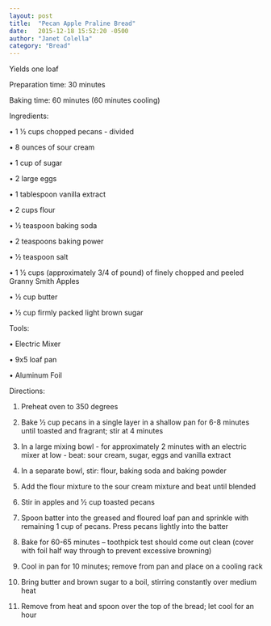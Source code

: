 ```yaml
---
layout: post
title:  "Pecan Apple Praline Bread"
date:   2015-12-18 15:52:20 -0500
author: "Janet Colella"
category: "Bread"
---
```

Yields one loaf

Preparation time: 30 minutes

Baking time: 60 minutes (60 minutes cooling)

Ingredients:

• 1 1⁄2 cups chopped pecans - divided

• 8 ounces of sour cream

• 1 cup of sugar

• 2 large eggs

• 1 tablespoon vanilla extract

• 2 cups flour

• 1⁄2 teaspoon baking soda

• 2 teaspoons baking power

• 1⁄2 teaspoon salt

• 1 1⁄2 cups (approximately 3/4 of pound) of finely chopped and peeled Granny Smith Apples

• 1⁄2 cup butter

• 1⁄2 cup firmly packed light brown sugar

Tools:

• Electric Mixer

• 9x5 loaf pan

• Aluminum Foil

Directions:

1. Preheat oven to 350 degrees

2. Bake 1⁄2 cup pecans in a single layer in a shallow pan for 6-8 minutes until toasted and fragrant; stir at 4 minutes

3. In a large mixing bowl - for approximately 2 minutes with an electric mixer at low - beat: sour cream, sugar, eggs and vanilla extract

4. In a separate bowl, stir: flour, baking soda and baking powder

5. Add the flour mixture to the sour cream mixture and beat until blended

6. Stir in apples and 1⁄2 cup toasted pecans

7. Spoon batter into the greased and floured loaf pan and sprinkle with remaining 1 cup of pecans. Press pecans lightly into the batter

8. Bake for 60-65 minutes – toothpick test should come out clean (cover with foil half way through to prevent excessive browning)

9. Cool in pan for 10 minutes; remove from pan and place on a cooling rack

10. Bring butter and brown sugar to a boil, stirring constantly over medium heat

11. Remove from heat and spoon over the top of the bread; let cool for an hour
